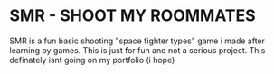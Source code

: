 # SMR - SHOOT MY ROOMMATES
SMR is a fun basic shooting "space fighter types" game i made after learning py games. This is just for fun and not a serious project. This definately isnt going on my portfolio (i hope)
